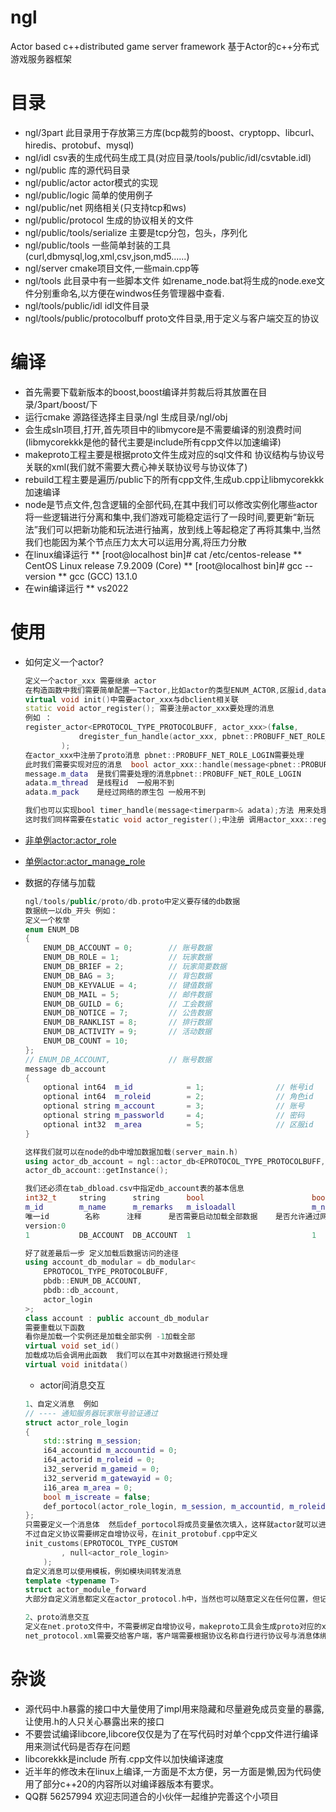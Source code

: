 # ngl
Actor based c++distributed game server framework
基于Actor的c++分布式游戏服务器框架
# 目录
  * ngl/3part                    		此目录用于存放第三方库(bcp裁剪的boost、cryptopp、libcurl、hiredis、protobuf、mysql)
  * ngl/idl                      		csv表的生成代码生成工具(对应目录/tools/public/idl/csvtable.idl)
  * ngl/public                   		库的源代码目录
  * ngl/public/actor             		actor模式的实现
  * ngl/public/logic             		简单的使用例子
  * ngl/public/net               		网络相关(只支持tcp和ws)
  * ngl/public/protocol          		生成的协议相关的文件
  * ngl/public/tools/serialize         	主要是tcp分包，包头，序列化
  * ngl/public/tools             		一些简单封装的工具(curl,dbmysql,log,xml,csv,json,md5......)
  * ngl/server                   		cmake项目文件,一些main.cpp等
  * ngl/tools                    		此目录中有一些脚本文件 如rename_node.bat将生成的node.exe文件分别重命名,以方便在windwos任务管理器中查看.
  * ngl/tools/public/idl         		idl文件目录
  * ngl/tools/public/protocolbuff    	proto文件目录,用于定义与客户端交互的协议

# 编译
  * 首先需要下载新版本的boost,boost编译并剪裁后将其放置在目录/3part/boost/下
  * 运行cmake 源路径选择主目录/ngl 生成目录/ngl/obj
  * 会生成sln项目,打开,首先项目中的libmycore是不需要编译的别浪费时间(libmycorekkk是他的替代主要是include所有cpp文件以加速编译)
  * makeproto工程主要是根据proto文件生成对应的sql文件和 协议结构与协议号关联的xml(我们就不需要大费心神关联协议号与协议体了)
  * rebuild工程主要是遍历/public下的所有cpp文件,生成ub.cpp让libmycorekkk加速编译
  * node是节点文件,包含逻辑的全部代码,在其中我们可以修改实例化哪些actor将一些逻辑进行分离和集中,我们游戏可能稳定运行了一段时间,要更新“新玩法”我们可以把新功能和玩法进行抽离，放到线上等起稳定了再将其集中,当然我们也能因为某个节点压力太大可以运用分离,将压力分散
  * 在linux编译运行
  ** [root@localhost bin]# cat /etc/centos-release
  ** CentOS Linux release 7.9.2009 (Core)
  ** [root@localhost bin]# gcc --version
  ** gcc (GCC) 13.1.0
  * 在win编译运行
  ** vs2022 
# 使用
  * 如何定义一个actor?
	```cpp
	定义一个actor_xxx 需要继承 actor
	在构造函数中我们需要简单配置一下actor,比如actor的类型ENUM_ACTOR,区服id,dataid,是否需要从数据库中加载数据,消息处理权重(数字,每一次轮训最多处理多少消息)
	virtual void init()中需要actor_xxx与dbclient相关联
	static void actor_register(); 需要注册actor_xxx要处理的消息
	例如 ：
	register_actor<EPROTOCOL_TYPE_PROTOCOLBUFF, actor_xxx>(false,
				dregister_fun_handle(actor_xxx, pbnet::PROBUFF_NET_ROLE_LOGIN>)
			);
	在actor_xxx中注册了proto消息 pbnet::PROBUFF_NET_ROLE_LOGIN需要处理 
	此时我们需要实现对应的消息  bool actor_xxx::handle(message<pbnet::PROBUFF_NET_ROLE_LOGIN>& adata)
	message.m_data	是我们需要处理的消息pbnet::PROBUFF_NET_ROLE_LOGIN
	adata.m_thread	是线程id  一般用不到
	adata.m_pack	是经过网络的原生包 一般用不到

	我们也可以实现bool timer_handle(message<timerparm>& adata);方法 用来处理定时任务
	这时我们同样需要在static void actor_register();中注册 调用actor_xxx::register_timer<actor_role>(&timer_handle);即可

	```
  * [非单例actor:actor_role](https://github.com/NingLeixueR/ngl/blob/main/public/actor/actor_logic/game/actor_role.h)
  *	[单例actor:actor_manage_role](https://github.com/NingLeixueR/ngl/blob/main/public/actor/actor_logic/game/actor_manage_role.h)

  * 数据的存储与加载
	```cpp
	ngl/tools/public/proto/db.proto中定义要存储的db数据
	数据统一以db_开头 例如：
	定义一个枚举
	enum ENUM_DB
	{
		ENUM_DB_ACCOUNT = 0;		// 账号数据
		ENUM_DB_ROLE = 1;			// 玩家数据
		ENUM_DB_BRIEF = 2;			// 玩家简要数据
		ENUM_DB_BAG = 3;			// 背包数据
		ENUM_DB_KEYVALUE = 4;		// 键值数据
		ENUM_DB_MAIL = 5;			// 邮件数据
		ENUM_DB_GUILD = 6;			// 工会数据
		ENUM_DB_NOTICE = 7;			// 公告数据
		ENUM_DB_RANKLIST = 8;		// 排行数据
		ENUM_DB_ACTIVITY = 9;		// 活动数据
		ENUM_DB_COUNT = 10;
	};
	// ENUM_DB_ACCOUNT,				// 账号数据
	message db_account
	{
		optional int64	m_id			= 1;				// 帐号id
		optional int64	m_roleid		= 2;				// 角色id
		optional string m_account		= 3;				// 账号
		optional string m_passworld		= 4;				// 密码
		optional int32	m_area			= 5;				// 区服id
	}

	这样我们就可以在node的db中增加数据加载(server_main.h)
	using actor_db_account = ngl::actor_db<EPROTOCOL_TYPE_PROTOCOLBUFF, pbdb::ENUM_DB_ACCOUNT, pbdb::db_account>;
	actor_db_account::getInstance();

	我们还必须在tab_dbload.csv中指定db_account表的基本信息
	int32_t		string		string		bool						bool						int
	m_id		m_name		m_remarks	m_isloadall					m_network					m_sendmaxcount
	唯一id		名称		注释		是否需要启动加载全部数据	是否允许通过网络分发		单次最多发送数量
	version:0					
	1			DB_ACCOUNT	DB_ACCOUNT	1							1							100

	好了就差最后一步 定义加载后数据访问的途径
	using account_db_modular = db_modular<
		EPROTOCOL_TYPE_PROTOCOLBUFF,
		pbdb::ENUM_DB_ACCOUNT,
		pbdb::db_account,
		actor_login
	>;
	class account : public account_db_modular
	需要重载以下函数
	看你是加载一个实例还是加载全部实例 -1加载全部
	virtual void set_id()
	加载成功后会调用此函数  我们可以在其中对数据进行预处理
	virtual void initdata() 

	```
    * actor间消息交互
	```cpp
	1、自定义消息  例如 
	// ---- 通知服务器玩家账号验证通过
	struct actor_role_login
	{
		std::string m_session;
		i64_accountid m_accountid = 0;
		i64_actorid m_roleid = 0;
		i32_serverid m_gameid = 0;
		i32_serverid m_gatewayid = 0;
		i16_area m_area = 0;
		bool m_iscreate = false;
		def_portocol(actor_role_login, m_session, m_accountid, m_roleid, m_gameid, m_gatewayid, m_area, m_iscreate)
	};
	只需要定义一个消息体  然后def_portocol将成员变量依次填入，这样就actor就可以进行消息交互了 
	不过自定义协议需要绑定自增协议号，在init_protobuf.cpp中定义
	init_customs(EPROTOCOL_TYPE_CUSTOM
			, null<actor_role_login>
		);
	自定义消息可以使用模板，例如模块间转发消息
	template <typename T>
	struct actor_module_forward
	大部分自定义消息都定义在actor_protocol.h中，当然也可以随意定义在任何位置，但记得绑定自增协议号噢。

	2、proto消息交互 
	定义在net.proto文件中，不需要绑定自增协议号，makeproto工具会生成proto对应的xml（如net_protocol.xml）
	net_protocol.xml需要交给客户端，客户端需要根据协议名称自行进行协议号与消息体绑定
	```

# 杂谈
  * 源代码中.h暴露的接口中大量使用了impl用来隐藏和尽量避免成员变量的暴露,让使用.h的人只关心暴露出来的接口
  * 不要尝试编译libcore,libcore仅仅是为了在写代码时对单个cpp文件进行编译用来测试代码是否存在问题
  * libcorekkk是include 所有.cpp文件以加快编译速度
  * 近半年的修改未在linux上编译,一方面是不太方便，另一方面是懒,因为代码使用了部分c++20的内容所以对编译器版本有要求。 
  * QQ群 56257994 欢迎志同道合的小伙伴一起维护完善这个小项目 
# 
  


